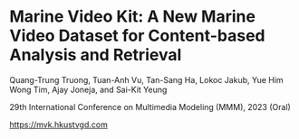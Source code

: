 # Marine Video Kit: A New Marine Video Dataset for Content-based Analysis and Retrieval

Quang-Trung Truong, Tuan-Anh Vu, Tan-Sang Ha, Lokoc Jakub, Yue Him Wong Tim, Ajay Joneja, and Sai-Kit Yeung

29th International Conference on Multimedia Modeling (MMM), 2023 (Oral)

https://mvk.hkustvgd.com